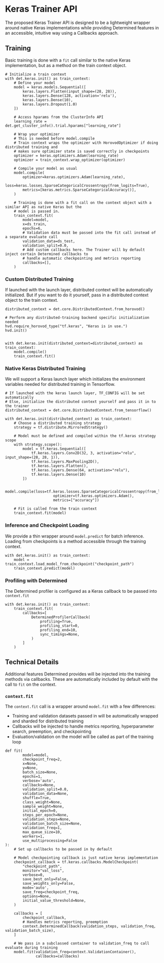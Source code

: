 # Keras Trainer API

The proposed Keras Trainer API is designed to be a lightweight wrapper around native Keras implementations while 
providing Determined features in an accessible, intuitive way using a Callbacks approach.

## Training
Basic training is done with a `fit` call similar to the native Keras implementation, but as a method on the train 
context object.
```
# Initialize a train context
with det.keras.init() as train_context:
    # Define your model
    model = keras.models.Sequential([
        keras.layers.Flatten(input_shape=(28, 28)),
        keras.layers.Dense(128, activation='relu'),
        keras.layers.Dense(10),
        keras.layers.Dropout(1.0)
    ])

    # Access hparams from the ClusterInfo API
    learning_rate = det.get_cluster_info().trial.hparams["learning_rate"]

    # Wrap your optimizer
    # This is needed before model.compile
    # Train context wraps the optimizer with HorovodOptimizer if doing distributed training and
    # makes sure optimizer state is saved correctly in checkpoints
    optimizer = keras.optimizers.Adam(learning_rate)
    optimizer = train_context.wrap_optimizer(optimizer)

    # Compile your model as usual
    model.compile(
        optimizer=keras.optimizers.Adam(learning_rate),
        loss=keras.losses.SparseCategoricalCrossentropy(from_logits=True),
        metrics=[keras.metrics.SparseCategoricalAccuracy()],
    )

    # Training is done with a fit call on the context object with a similar API as native Keras but the
    # model is passed in.
    train_context.fit(
        model=model,
        x=ds_train,
        epochs=6,
        # Validation data must be passed into the fit call instead of a separate evaluate call
        validation_data=ds_test,
        validation_split=0.0,
        # Add custom callbacks here. The Trainer will by default inject certain Determined callbacks to
        # handle automatic checkpointing and metrics reporting
        callbacks=[],
    )
```

### Custom Distributed Training
If launched with the launch layer, distributed context will be automatically initialized. But if you want to do it 
yourself, pass in a distributed context object to the train context.

```
distributed_context = det.core.DistributedContext.from_horovod()

# Perform any distributed-training backend specific initialization needed
hvd.require_horovod_type("tf.keras", "Keras is in use.")
hvd.init()


with det.keras.init(distributed_context=distributed_context) as train_context:
    model.compile()
    train_context.fit()
```

### Native Keras Distributed Training
We will support a Keras launch layer which initializes the environment variables needed for distributed training in 
Tensorflow.

```
# If launched with the keras launch layer, TF_CONFIG will be set automatically
# Else, initialize the distributed context yourself and pass it in to the trainer
distributed_context = det.core.DistributedContext.from_tensorflow()

with det.keras.init(distributed_context) as train_context:
    # Choose a distributed training strategy
    strategy = tf.distribute.MirroredStrategy()

    # Model must be defined and compiled within the tf.keras strategy scope
    with strategy.scope():
        model = tf.keras.Sequential([
            tf.keras.layers.Conv2D(32, 3, activation="relu", input_shape=(28, 28, 1)),
            tf.keras.layers.MaxPooling2D(),
            tf.keras.layers.Flatten(),
            tf.keras.layers.Dense(64, activation="relu"),
            tf.keras.layers.Dense(10)
        ])

        model.compile(loss=tf.keras.losses.SparseCategoricalCrossentropy(from_logits=True),
                      optimizer=tf.keras.optimizers.Adam(),
                      metrics=["accuracy"])

    # Fit is called from the train context
    train_context.fit(model)

```

### Inference and Checkpoint Loading
We provide a thin wrapper around `model.predict` for batch inference. Loading from checkpoints is a method accessible
through the training context.

```
with det.keras.init() as train_context:
    model = train_context.load_model_from_checkpoint("checkpoint_path")
    train_context.predict(model)
```

### Profiling with Determined
The Determined profiler is configured as a Keras callback to be passed into `context.fit`
```
with det.keras.init() as train_context:
    train_context.fit(
        callbacks=[
            DeterminedProfilerCallback(
                profiling=True,
                profiling_start=0,
                profiling_end=10,
                sync_timings=None,
            )
        ]
    )
```

## Technical Details
Additional features Determined provides will be injected into the training methods via callbacks. These are 
automatically included by default with the call to `fit` on the context.

### `context.fit`
The `context.fit` call is a wrapper around `model.fit` with a few differences:
- Training and validation datasets passed in will be automatically wrapped and sharded for distributed training
- Callbacks will be injected to handle metrics reporting, hyperparameter search, preemption, and checkpointing
- Evaluation/validation on the model will be called as part of the training loop

```
def fit(
        model=model,
        checkpoint_freq=2,
        x=None,
        y=None,
        batch_size=None,
        epochs=1,
        verbose='auto',
        callbacks=None,
        validation_split=0.0,
        validation_data=None,
        shuffle=True,
        class_weight=None,
        sample_weight=None,
        initial_epoch=0,
        steps_per_epoch=None,
        validation_steps=None,
        validation_batch_size=None,
        validation_freq=1,
        max_queue_size=10,
        workers=1,
        use_multiprocessing=False
):
    # Set up callbacks to be passed in by default
    
    # Model checkpointing callback is just native keras implementation
    checkpoint_callback = tf.keras.callbacks.ModelCheckpoint(
        "checkpoint_path",
        monitor="val_loss",
        verbose=0,
        save_best_only=False,
        save_weights_only=False,
        mode='auto',
        save_freq=checkpoint_freq,
        options=None,
        initial_value_threshold=None,
    )

    callbacks = [
        checkpoint_callback,
        # Handles metrics reporting, preemption
        context.DeterminedCallback(validation_steps, validation_freq, validation_batch_size),
    ]

    # We pass in a subclassed container to validation_freq to call evaluate during training
    model.fit(validation_freq=context.ValidationContainer(),
              callbacks=callbacks)
```